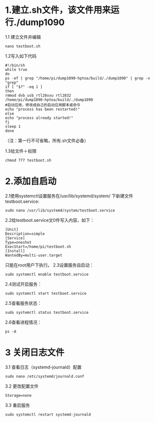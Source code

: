 # 1.建立.sh文件，该文件用来运行./dump1090

1.1 建立文件并编辑 
```shell
nano testboot.sh
```
1.2写入如下代码
```shell   
#!/bin/sh
while true
do
ps -ef | grep "/home/pi/dump1090-hptoa/build/./dump1090" | grep -v "grep"
if [ "$?" -eq 1 ]
then
rmmod dvb_usb_rtl28xxu rtl2832
/home/pi/dump1090-hptoa/build/./dump1090
#启动应用，修改成自己的启动应用脚本或命令
echo "process has been restarted!"
else
echo "process already started!"
fi
sleep 1
done  
```  
（注：第一行不可省略，所有.sh文件必备）

1.3给文件＋权限
```shell
chmod 777 testboot.sh
```
# 2.添加自启动
2.1使用systemctl设置服务在/usr/lib/systemd/system/ 下新建文件testboot.service:
```shell
sudo nano /usr/lib/systemd/system/testboot.service
```
2.2给testboot.service文0件写入内容，如下：
```shell
[Unit]
Description=simple
[Service]
Type=oneshot
ExecStart=/home/pi/testboot.sh
[Install]
WantedBy=multi-user.target
```
只能在root用户下执行。
2.3设置服务自启动：
```shell
sudo systemctl enable testboot.service
```
2.4测试开启服务：
```shell
sudo systemctl start testboot.service
```
2.5查看服务状态：
```shell
sudo systemctl status testboot.service
```
2.6查看进程情况：
```shell
ps -A
```
# 3 关闭日志文件
3.1 查看日志（systemd-journald）配置
```shell
sudo nano /etc/systemd/journald.conf
```
3.2 更改配置文件
```shell
Storage=none
```
3.3 重启服务
```shell
sudo systemctl restart systemd-journald
```
